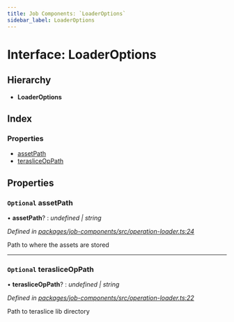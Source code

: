 ```yaml
---
title: Job Components: `LoaderOptions`
sidebar_label: LoaderOptions
---
```


# Interface: LoaderOptions

## Hierarchy

* **LoaderOptions**

## Index

### Properties

* [assetPath](loaderoptions.md#optional-assetpath)
* [terasliceOpPath](loaderoptions.md#optional-terasliceoppath)

## Properties

### `Optional` assetPath

• **assetPath**? : *undefined | string*

*Defined in [packages/job-components/src/operation-loader.ts:24](https://github.com/terascope/teraslice/blob/f95bb5556/packages/job-components/src/operation-loader.ts#L24)*

Path to where the assets are stored

___

### `Optional` terasliceOpPath

• **terasliceOpPath**? : *undefined | string*

*Defined in [packages/job-components/src/operation-loader.ts:22](https://github.com/terascope/teraslice/blob/f95bb5556/packages/job-components/src/operation-loader.ts#L22)*

Path to teraslice lib directory
